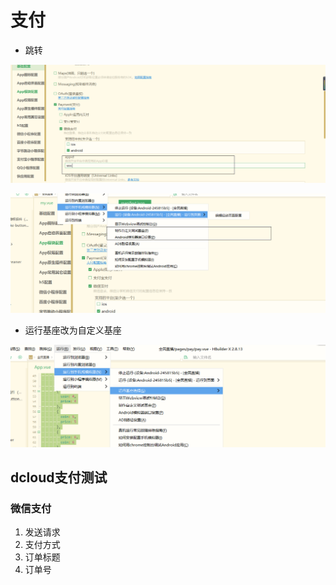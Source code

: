 # 支付

- 跳转

![image-20201014120635920](../../../.vuepress/public/assets/img/image-20201014120635920.png)

![image-20201014122417782](../../../.vuepress/public/assets/img/image-20201014122417782.png)

- 运行基座改为自定义基座

![image-20201014124339296](../../../.vuepress/public/assets/img/image-20201014124339296.png)

## dcloud支付测试

### 微信支付

1. 发送请求
2. 支付方式
3. 订单标题
4. 订单号